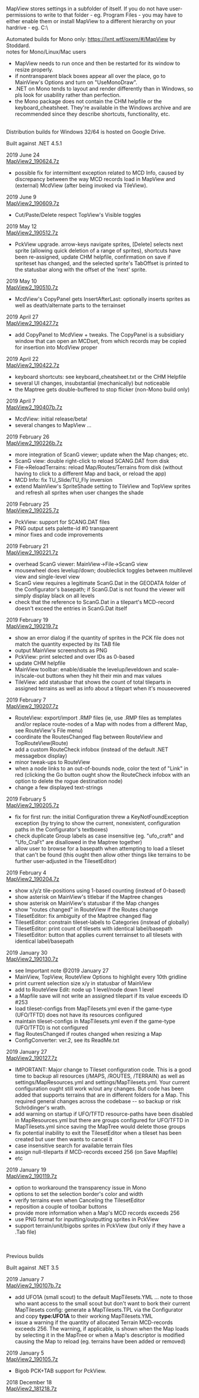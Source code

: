MapView stores settings in a subfolder of itself. If you do not have user-permissions to write to that folder - eg. Program Files - you may have to either enable them or install MapView to a different hierarchy on your hardrive - eg. C:\\

Automated builds for Mono only: https://lxnt.wtf/oxem/#/MapView by Stoddard.<br>
notes for Mono/Linux/Mac users
- MapView needs to run once and then be restarted for its window to resize properly.
- if nontransparent black boxes appear all over the place, go to MainView's Options and turn on "UseMonoDraw".
- .NET on Mono tends to layout and render differently than in Windows, so pls look for usability rather than perfection.
- the Mono package does not contain the CHM helpfile or the keyboard_cheatsheet. They're available in the Windows archive and are recommended since they describe shortcuts, functionality, etc.


<br>
Distribution builds for Windows 32/64 is hosted on Google Drive.

Built against .NET 4.5.1

2019 June 24<br>
[MapView2_190624.7z](https://drive.google.com/file/d/1CKwhDQAJEBJdQI9lqwlCLSwv3L_wlcmT/view?usp=sharing)

- possible fix for intermittent exception related to MCD Info, caused by discrepancy between the way MCD records load in MapView and (external) McdView (after being invoked via TileView).

2019 June 9<br>
[MapView2_190609.7z](https://drive.google.com/file/d/1DLcpMzsX0c1Y1y_ggod_yDYLlkOW9xB6/view?usp=sharing)

- Cut/Paste/Delete respect TopView's Visible toggles

2019 May 12<br>
[MapView2_190512.7z](https://drive.google.com/file/d/1sBuSBipnK-kaOxWKMIjh-rDo_38YHw8N/view?usp=sharing)

- PckView upgrade. arrow-keys navigate sprites, [Delete] selects next sprite (allowing quick deletion of a range of sprites), shortcuts have been re-assigned, update CHM helpfile, confirmation on save if spriteset has changed, and the selected sprite's TabOffset is printed to the statusbar along with the offset of the 'next' sprite.

2019 May 10<br>
[MapView2_190510.7z](https://drive.google.com/file/d/1Ce3FK-DDHB8JpkQ1pRnoNG8sRR_1aVAh/view?usp=sharing)

- McdView's CopyPanel gets InsertAfterLast: optionally inserts sprites as well as death/alternate parts to the terrainset

2019 April 27<br>
[MapView2_190427.7z](https://drive.google.com/file/d/1xJv0KrPDdj8EDRxVG2lkmHxMAFLNII1t/view?usp=sharing)

- add CopyPanel to McdView + tweaks. The CopyPanel is a subsidiary window that can open an MCDset, from which records may be copied for insertion into McdView proper

2019 April 22<br>
[MapView2_190422.7z](https://drive.google.com/file/d/1SPjj31nwhw_65A7ph86PjWQmjE0FNxi8/view?usp=sharing)

- keyboard shortcuts: see keyboard_cheatsheet.txt or the CHM Helpfile
- several UI changes, insubstantial (mechanically) but noticeable
- the Maptree gets double-buffered to stop flicker (non-Mono build only)

2019 April 7<br>
[MapView2_190407b.7z](https://drive.google.com/file/d/1ZFZ2SmzzW1ZZ7QzWsqTPkLEEF9wD7j_V/view?usp=sharing)

- McdView: initial release/beta!
- several changes to MapView ...

2019 February 26<br>
[MapView2_190226b.7z](https://drive.google.com/file/d/1OF7eIp8_LTYo_jHmTR-ksz6VjcvSkzME/view?usp=sharing)

- more integration of ScanG viewer; update when the Map changes; etc.
- ScanG view: double right-click to reload SCANG.DAT from disk
- File->ReloadTerrains: reload Map/Routes/Terrains from disk (without having to click to a different Map and back, or reload the app)
- MCD Info: fix TU_Slide/TU_Fly inversion
- extend MainView's SpriteShade setting to TileView and TopView sprites and refresh all sprites when user changes the shade

2019 February 25<br>
[MapView2_190225.7z](https://drive.google.com/file/d/16Nx0gzNblEpSenPds5YUVgI52WQlSZhJ/view?usp=sharing)

- PckView: support for SCANG.DAT files
- PNG output sets palette-id #0 transparent
- minor fixes and code improvements

2019 February 21<br>
[MapView2_190221.7z](https://drive.google.com/file/d/1lu_sXFIsHBue9uTfrq1m2MWi25qcPDjD/view?usp=sharing)

- overhead ScanG viewer: MainView->File->ScanG view
- mousewheel does levelup/down; doubleclick toggles between multilevel view and single-level view
- ScanG view requires a legitimate ScanG.Dat in the GEODATA folder of the Configurator's basepath; if ScanG.Dat is not found the viewer will simply display black on all levels
- check that the reference to ScanG.Dat in a tilepart's MCD-record doesn't exceed the entries in ScanG.Dat itself

2019 February 19<br>
[MapView2_190219.7z](https://drive.google.com/file/d/1IZ_IrFpHJRb8oTd59zFwcCe4N6NtHr77/view?usp=sharing)

- show an error dialog if the quantity of sprites in the PCK file does not match the quantity expected by its TAB file
- output MainView screenshots as PNG
- PckView: print selected and over IDs as 0-based
- update CHM helpfile
- MainView toolbar: enable/disable the levelup/leveldown and scale-in/scale-out buttons when they hit their min and max values
- TileView: add statusbar that shows the count of total tileparts in assigned terrains as well as info about a tilepart when it's mouseovered

2019 February 7<br>
[MapView2_190207.7z](https://drive.google.com/file/d/1C8mEQAeIBz1EFhcEuEjkg93gd2vbaUsi/view?usp=sharing)

- RouteView: export/import .RMP files (ie, use .RMP files as templates and/or replace route-nodes of a Map with nodes from a different Map, see RouteView's File menu)
- coordinate the RoutesChanged flag between RouteView and TopRouteView(Route)
- add a custom RouteCheck infobox (instead of the default .NET messagebox display)
- minor tweak-ups to RouteView
- when a node links to an out-of-bounds node, color the text of "Link" in red (clicking the Go button ought show the RouteCheck infobox with an option to delete the rogue destination node)
- change a few displayed text-strings

2019 February 5<br>
[MapView2_190205.7z](https://drive.google.com/file/d/1JVu3qtqoXleqdj4flFlf_qS9raJtD55Y/view?usp=sharing)

- fix for first run: the initial Configuration threw a KeyNotFoundException exception (by trying to show the current, nonexistent, configuration paths in the Configurator's textboxes)
- check duplicate Group labels as case insensitive (eg. "ufo_craft" and "Ufo_CraFt" are disallowed in the Maptree together)
- allow user to browse for a basepath when attempting to load a tileset that can't be found (this ought then allow other things like terrains to be further user-adjusted in the TilesetEditor)

2019 February 4<br>
[MapView2_190204.7z](https://drive.google.com/file/d/1qwrR_li1ckdvfeK60h4-UMGLzN53a8cB/view?usp=sharing)

- show x/y/z tile-positions using 1-based counting (instead of 0-based)
- show asterisk on MainView's titlebar if the Maptree changes
- show asterisk on MainView's statusbar if the Map changes
- show "routes changed" in RouteView if the Routes change
- TilesetEditor: fix ambiguity of the Maptree changed flag
- TilesetEditor: constrain tileset-labels to Categories (instead of globally)
- TilesetEditor: print count of tilesets with identical label/basepath
- TilesetEditor: button that applies current terrainset to all tilesets with identical label/basepath

2019 January 30<br>
[MapView2_190130.7z](https://drive.google.com/file/d/1-g_sk4aPzMsEBZT2203hFUpHY57xTQ_i/view?usp=sharing)

- see Important note @2019 January 27
- MainView, TopView, RouteView Options to highlight every 10th gridline
- print current selection size x/y in statusbar of MainView
- add to RouteView Edit: node up 1 level/node down 1 level
- a Mapfile save will not write an assigned tilepart if its value exceeds ID #253
- load tileset-configs from MapTilesets.yml even if the game-type (UFO/TFTD) does not have its resources configured
- maintain tileset-configs in MapTilesets.yml even if the game-type (UFO/TFTD) is not configured
- flag RoutesChanged if routes changed when resizing a Map
- ConfigConverter: ver.2, see its ReadMe.txt

2019 January 27<br>
[MapView2_190127.7z](https://drive.google.com/file/d/1tw-WsS04Qq-ClBe2AFHOGluLHiw52jyC/view?usp=sharing)

- IMPORTANT: Major change to Tileset configuration code. This is a good time to backup all resources (/MAPS, /ROUTES, /TERRAIN) as well as settings/MapResources.yml and settings/MapTilesets.yml. Your current configuration ought still work w/out any changes. But code has been added that supports terrains that are in different folders for a Map. This required general changes across the codebase -- so backup or risk Schrödinger's wrath.
- add warning on startup if UFO/TFTD resource-paths have been disabled in MapResources.yml but there are groups configured for UFO/TFTD in MapTilesets.yml since saving the MapTree would delete those groups
- fix potential inability to exit the TilesetEditor when a tileset has been created but user then wants to cancel it
- case insensitive search for available terrain files
- assign null-tileparts if MCD-records exceed 256 (on Save Mapfile)
- etc


2019 January 19<br>
[MapView2_190119.7z](https://drive.google.com/file/d/1RjjDJjg8V35ORAIQISwlxG_Dj1DuRIyx/view?usp=sharing)

- option to workaround the transparency issue in Mono
- options to set the selection border's color and width
- verify terrains even when Canceling the TilesetEditor
- reposition a couple of toolbar buttons
- provide more information when a Map's MCD records exceeds 256
- use PNG format for inputting/outputting sprites in PckView
- support terrain/unit/bigobs sprites in PckView (but only if they have a .Tab file)

<br><br>
Previous builds

Built against .NET 3.5

2019 January 7<br>
[MapView2_190107b.7z](https://drive.google.com/file/d/1DJ3sCI-izA3N4SFH_xJ4LaFWCo8DWUuw/view?usp=sharing)

- add UFO1A (small scout) to the default MapTilesets.YML ... note to those who want access to the small scout but don't want to bork their current MapTilesets config: generate a MapTilesets.TPL via the Configurator and copy **type:UFO1A** to their working MapTilesets.YML
- issue a warning if the quantity of allocated Terrain MCD-records exceeds 256. The warning, if applicable, is shown when the Map loads by selecting it in the MapTree or when a Map's descriptor is modified causing the Map to reload (eg. terrains have been added or removed)

2019 January 5<br>
[MapView2_190105.7z](https://drive.google.com/file/d/119IjWH4-Ec5W76sg229IgSGBArPfPtNU/view?usp=sharing)

- Bigob PCK+TAB support for PckView.

2018 December 18<br>
[MapView2_181218.7z](https://drive.google.com/file/d/19vCnjBQvfJbIH13KhwoCS-4ZG_CZFSFn/view?usp=sharing)
